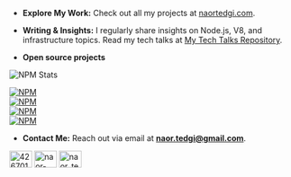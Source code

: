 - **Explore My Work:** Check out all my projects at [naortedgi.com](http://naortedgi.com/).

- **Writing & Insights:** I regularly share insights on Node.js, V8, and infrastructure topics. Read my tech talks at [My Tech Talks Repository](https://github.com/ntedgi/my-tech-talks).

- **Open source projects**
  
![NPM Stats](https://img.shields.io/endpoint?url=https%3A%2F%2Fraw.githubusercontent.com%2Fntedgi%2Fnpm-statistics%2Fmaster%2Fstats.json)

[![NPM](https://nodei.co/npm/node-efficientnet.png?downloads=true)](https://www.npmjs.com/package/node-efficientnet)  
[![NPM](https://nodei.co/npm/express-body-parser-error-handler.png?downloads=true)](https://www.npmjs.com/package/express-body-parser-error-handler)  
[![NPM](https://nodei.co/npm/node-valkey.png?downloads=true)](https://www.npmjs.com/package/node-valkey)  
[![NPM](https://nodei.co/npm/isvalid-legacy.png?downloads=true)](https://www.npmjs.com/package/isvalid-legacy)  

- **Contact Me:** Reach out via email at **naor.tedgi@gmail.com**.

<p align="left">
<a href="https://stackoverflow.com/users/4267015" target="blank"><img align="center" src="https://raw.githubusercontent.com/rahuldkjain/github-profile-readme-generator/master/src/images/icons/Social/stack-overflow.svg" alt="4267015" height="30" width="40" /></a>
<a href="https://linkedin.com/in/naor-tedgi-11314284" target="blank"><img align="center" src="https://raw.githubusercontent.com/rahuldkjain/github-profile-readme-generator/master/src/images/icons/Social/linked-in-alt.svg" alt="naor-tedgi-11314284" height="30" width="40" /></a>
<a href="https://twitter.com/naor_tedgi" target="blank"><img align="center" src="https://raw.githubusercontent.com/rahuldkjain/github-profile-readme-generator/master/src/images/icons/Social/twitter.svg" alt="naor_tedgi" height="30" width="40" /></a>
</p>
